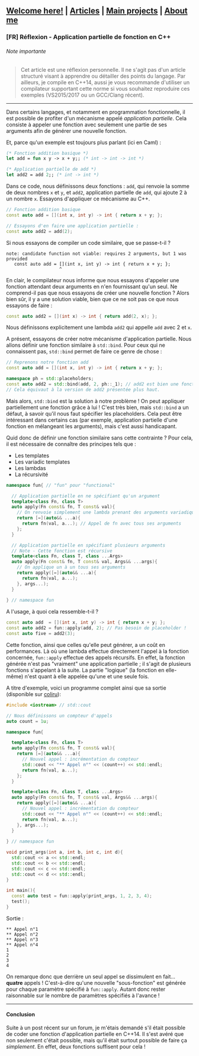 ## [Welcome here!](https://vpenando.github.io) | [Articles](https://vpenando.github.io/articles.html) | [Main projects](https://vpenando.github.io/projects.html) | [About me](https://vpenando.github.io/about.html)

### [FR] Réflexion - Application partielle de fonction en C++

###### Note importante
> Cet article est une réflexion personnelle. Il ne s'agit pas d'un article structuré visant à apprendre ou détailler des points du langage. Par ailleurs, je compile en C++14, aussi je vous recommande d'utiliser un compilateur supportant cette norme si vous souhaitez reproduire ces exemples (VS2015/2017 ou un GCC/Clang récent).

---

Dans certains langages, et notamment en programmation fonctionnelle, il est possible de profiter d'un mécanisme appelé *application partielle*. Cela consiste à appeler une fonction avec seulement une partie de ses arguments afin de générer une nouvelle fonction.

Et, parce qu'un exemple est toujours plus parlant (ici en Caml) :
```ocaml
(* Fonction addition basique *)
let add = fun x y -> x + y;; (* int -> int -> int *)

(* Application partielle de add *)
let add2 = add 2;; (* int -> int *)
```
Dans ce code, nous définissons deux fonctions : `add`, qui renvoie la somme de deux nombres `x` et `y`, et `add2`, application partielle de `add`, qui ajoute 2 à un nombre `x`. Essayons d'appliquer ce mécanisme au C++.
```cpp
// Fonction addition basique
const auto add = [](int x, int y) -> int { return x + y; };

// Essayons d'en faire une application partielle :
const auto add2 = add(2);
```
Si nous essayons de compiler un code similaire, que se passe-t-il ? 
```
note: candidate function not viable: requires 2 arguments, but 1 was provided
   const auto add = [](int x, int y) -> int { return x + y; };
                    ^
```
En clair, le compilateur nous informe que nous essayons d'appeler une fonction attendant deux arguments en n'en fournissant qu'un seul. Ne comprend-il pas que nous essayons de créer une nouvelle fonction ? Alors bien sûr, il y a une solution viable, bien que ce ne soit pas ce que nous essayons de faire :
```cpp
const auto add2 = [](int x) -> int { return add(2, x); };
```
Nous définissons explicitement une lambda `add2` qui appelle `add` avec 2 et `x`.

A présent, essayons de créer notre mécanisme d'application partielle. Nous allons définir une fonction similaire à `std::bind`. Pour ceux qui ne connaissent pas, `std::bind` permet de faire ce genre de chose :
```cpp
// Reprenons notre fonction add
const auto add = [](int x, int y) -> int { return x + y; };

namespace ph = std::placeholders;
const auto add2 = std::bind(add, 2, ph::_1); // add2 est bien une fonction !
// Cela équivaut à la version de add2 présentée plus haut.
```
Mais alors, `std::bind` est la solution à notre problème ! On peut appliquer partiellement une fonction grâce à lui ! C'est très bien, mais `std::bind` a un défaut, à savoir qu'il nous faut spécifier les placeholders. Cela peut être intéressant dans certains cas (par exemple, application partielle d'une fonction en mélangeant les arguments), mais c'est aussi handicapant.

Quid donc de définir une fonction similaire sans cette contrainte ? Pour cela, il est nécessaire de connaître des principes tels que :
* Les templates
* Les variadic templates
* Les lambdas
* La récursivité

```cpp
namespace fun{ // "fun" pour "functional"

  // Application partielle en ne spécifiant qu'un argument
  template<class Fn, class T>
  auto apply(Fn const& fn, T const& val){
    // On renvoie simplement une lambda prenant des arguments variadiques
    return [=](auto&& ...a){
      return fn(val, a...); // Appel de fn avec tous ses arguments
    };
  }

  // Application partielle en spécifiant plusieurs arguments
  // Note - Cette fonction est récursive
  template<class Fn, class T, class ...Args>
  auto apply(Fn const& fn, T const& val, Args&& ...args){
    // On applique un à un tous ses arguments
    return apply([=](auto&& ...a){
      return fn(val, a...);
    }, args...);
  }
  
} // namespace fun
```
A l'usage, à quoi cela ressemble-t-il ?
```cpp
const auto add  = [](int x, int y) -> int { return x + y; };
const auto add2 = fun::apply(add, 2); // Pas besoin de placeholder !
const auto five = add2(3);
```
Cette fonction, ainsi que celles qu'elle peut générer, a un coût en performances. Là où une lambda effectue directement l'appel à la fonction concernée, `fun::apply` effectue des appels récursifs. En effet, la fonction générée n'est pas "vraiment" une application partielle ; il s'agit de plusieurs fonctions s'appelant à la suite. La partie "logique" (la fonction en elle-même) n'est quant à elle appelée qu'une et une seule fois.

A titre d'exemple, voici un programme complet ainsi que sa sortie (disponible sur [coliru](http://coliru.stacked-crooked.com/a/29eeec0fb8b2b70f)):
```cpp
#include <iostream> // std::cout

// Nous définissons un compteur d'appels
auto count = 1u;

namespace fun{

  template<class Fn, class T>
  auto apply(Fn const& fn, T const& val){
    return [=](auto&& ...a){
      // Nouvel appel : incrémentation du compteur
      std::cout << "** Appel n°" << (count++) << std::endl;
      return fn(val, a...);
    };
  }

  template<class Fn, class T, class ...Args>
  auto apply(Fn const& fn, T const& val, Args&& ...args){
    return apply([=](auto&& ...a){
      // Nouvel appel : incrémentation du compteur
      std::cout << "** Appel n°" << (count++) << std::endl;
      return fn(val, a...);
    }, args...);
  }
  
} // namespace fun

void print_args(int a, int b, int c, int d){
  std::cout << a << std::endl;
  std::cout << b << std::endl;
  std::cout << c << std::endl;
  std::cout << d << std::endl;
}

int main(){
  const auto test = fun::apply(print_args, 1, 2, 3, 4);
  test();
}
```
Sortie :
```
** Appel n°1
** Appel n°2
** Appel n°3
** Appel n°4
1
2
3
4
```
On remarque donc que derrière un seul appel se dissimulent en fait... **quatre** appels ! C'est-à-dire qu'une nouvelle "sous-fonction" est générée pour chaque paramètre spécifié à `fun::apply`. Autant donc rester raisonnable sur le nombre de paramètres spécifiés à l'avance !

---
#### Conclusion
Suite à un post récent sur un forum, je m'étais demandé s'il était possible de coder une fonction d'application partielle en C++14. Il s'est avéré que non seulement c'était possible, mais qu'il était surtout possible de faire ça *simplement*. En effet, deux fonctions suffisent pour cela !
